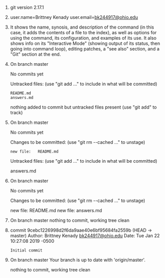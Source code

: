 1)	git version 2.17.1


2)	user.name=Brittney Kenady
  	user.email=bk244917@ohio.edu


3)	It shows the name, synosis, and description of the command (in this 		case, it adds the contents of a file to the index), as well as options 		for using the command, its configuration, and examples of its use. It 		also shows info on its "Interactive Mode" (showing output of its 		status, then going into command loop), editing patches, a "see also" 		section, and a "Git" section at the end.


4)	On branch master

	No commits yet

	Untracked files:
  	  (use "git add <file>..." to include in what will be committed)

		README.md
		answers.md

	nothing added to commit but untracked files present (use "git add" to 		track)


5)	On branch master

	No commits yet

	Changes to be committed:
  	  (use "git rm --cached <file>..." to unstage)

		new file:   README.md

	Untracked files:
  	  (use "git add <file>..." to include in what will be committed)

	answers.md


6)	On branch master

	No commits yet

	Changes to be committed:
 	  (use "git rm --cached <file>..." to unstage)

	new file:   README.md
	new file:   answers.md


7)	On branch master
	nothing to commit, working tree clean


8)	commit 9cebc1226998d2f6da9aae40e6bf95684fa2559b (HEAD -> master)
	Author: Brittney Kenady <bk244917@ohio.edu>
	Date:   Tue Jan 22 10:27:08 2019 -0500

   	    Initial commit


9)	On branch master
	Your branch is up to date with 'origin/master'.

	nothing to commit, working tree clean









